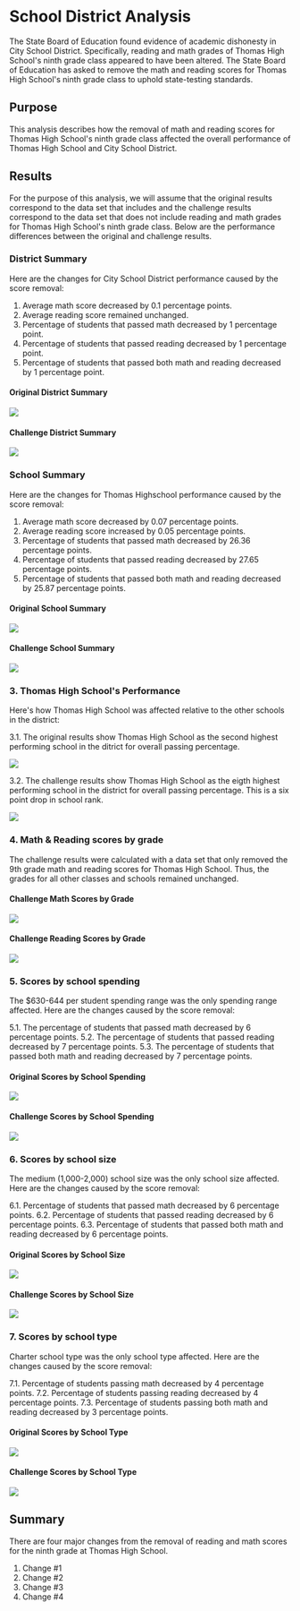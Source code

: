 # School District Analysis
The State Board of Education found evidence of academic dishonesty in City School District. Specifically, reading and math grades of Thomas High School's ninth grade class appeared to have been altered. The State Board of Education has asked to remove the math and reading scores for Thomas High School's ninth grade class to uphold state-testing standards. 

## Purpose
This analysis describes how the removal of math and reading scores for Thomas High School's ninth grade class affected the overall performance of Thomas High School and City School District.    

## Results
For the purpose of this analysis, we will assume that the original results correspond to the data set that includes and the challenge results correspond to the data set that does not include reading and math grades for Thomas High School's ninth grade class. Below are the performance differences between the original and challenge results.

### District Summary
Here are the changes for City School District performance caused by the score removal: 

1. Average math score decreased by 0.1 percentage points.
2. Average reading score remained unchanged.
3. Percentage of students that passed math decreased by 1 percentage point. 
4. Percentage of students that passed reading decreased by 1 percentage point. 
5. Percentage of students that passed both math and reading decreased by 1 percentage point. 

#### Original District Summary
![](Pictures/original_district_summary.png)

#### Challenge District Summary
![](Pictures/challenge_disctrict_summary.png)

### School Summary
Here are the changes for Thomas Highschool performance caused by the score removal: 

1. Average math score decreased by 0.07 percentage points. 
2. Average reading score increased by 0.05 percentage points. 
3. Percentage of students that passed math decreased by 26.36 percentage points. 
4. Percentage of students that passed reading decreased by 27.65 percentage points. 
5. Percentage of students that passed both math and reading decreased by 25.87 percentage points. 

#### Original School Summary
![](Pictures/original_school_summary.png)

#### Challenge School Summary
![](Pictures/challenge_school_summary.png)

### 3. Thomas High School's Performance 
Here's how Thomas High School was affected relative to the other schools in the district:

3.1. The original results show Thomas High School as the second highest performing school in the ditrict for overall passing percentage. 
         
![](Pictures/original_top5.png)

3.2. The challenge results show Thomas High School as the eigth highest performing school in the district for overall passing percentage. This is a six point          drop in school rank. 
         
![](Pictures/challenge_TH_position.png) 

### 4. Math & Reading scores by grade
The challenge results were calculated with a data set that only removed the 9th grade math and reading scores for Thomas High School. Thus, the grades for all other classes and schools remained unchanged. 

#### Challenge Math Scores by Grade
![](Pictures/challenge_math_score_by_grade.png)
    
#### Challenge Reading Scores by Grade
![](Pictures/challenge_reading_score_by_grade.png)
    
### 5. Scores by school spending
The $630-644 per student spending range was the only spending range affected. Here are the changes caused by the score removal: 

5.1. The percentage of students that passed math decreased by 6 percentage points. 
5.2. The percentage of students that passed reading decreased by 7 percentage points. 
5.3. The percentage of students that passed both math and reading decreased by 7 percentage points. 
   
#### Original Scores by School Spending
![](Pictures/original_spending_summmary.png)
   
#### Challenge Scores by School Spending
![](Pictures/challenge_spending_summary.png)
   
### 6. Scores by school size
The medium (1,000-2,000) school size was the only school size affected. Here are the changes caused by the score removal: 

6.1. Percentage of students that passed math decreased by 6 percentage points. 
6.2. Percentage of students that passed reading decreased by 6 percentage points. 
6.3. Percentage of students that passed both math and reading decreased by 6 percentage points. 
   
#### Original Scores by School Size
![](Pictures/original_size_summary.png)
   
#### Challenge Scores by School Size
![](Pictures/challenge_size_summary.png)
   
### 7. Scores by school type
Charter school type was the only school type affected. Here are the changes caused by the score removal: 

7.1. Percentage of students passing math decreased by 4 percentage points. 
7.2. Percentage of students passing reading decreased by 4 percentage points. 
7.3. Percentage of students passing both math and reading decreased by 3 percentage points. 
   
#### Original Scores by School Type
![](Pictures/original_type_summary.png)
    
 #### Challenge Scores by School Type
![](Pictures/challenge_type_summary.png)
   
## Summary
There are four major changes from the removal of reading and math scores for the ninth grade at Thomas High School.  
1. Change #1
2. Change #2
3. Change #3
4. Change #4
